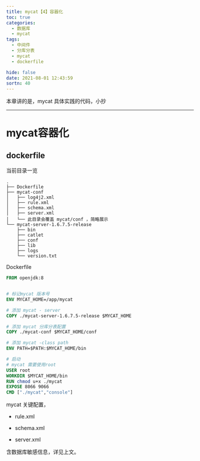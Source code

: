 ```yaml
---
title: mycat【4】容器化
toc: true
categories:
  - 数据库
  - mycat 
tags:
  - 中间件
  - 分库分表
  - mycat
  - dockerfile

hide: false
date: 2021-08-01 12:43:59
sortn: 40
---
```


本章讲的是，mycat 具体实践的代码，小抄

<!-- more -->

------

# mycat容器化



## dockerfile

当前目录一览

```
.
├── Dockerfile
├── mycat-conf
│   ├── log4j2.xml
│   ├── rule.xml
│   ├── schema.xml
│   ├── server.xml
│   └── 此目录会覆盖 mycat/conf ，简略展示
└── mycat-server-1.6.7.5-release
    ├── bin
    ├── catlet
    ├── conf
    ├── lib
    ├── logs
    └── version.txt

```

Dockerfile

```dockerfile
FROM openjdk:8


# 标记mycat 版本号
ENV MYCAT_HOME=/app/mycat

# 添加 mycat - server
COPY ./mycat-server-1.6.7.5-release $MYCAT_HOME

# 添加 mycat 分库分表配置
COPY ./mycat-conf $MYCAT_HOME/conf

# 添加 mycat -class path
ENV PATH=$PATH:$MYCAT_HOME/bin

# 启动
# mycat 需要使用root
USER root
WORKDIR $MYCAT_HOME/bin
RUN chmod u+x ./mycat
EXPOSE 8066 9066
CMD ["./mycat","console"]
```



mycat 关键配置，

- rule.xml

- schema.xml

- server.xml

  

含数据库敏感信息，详见上文。



